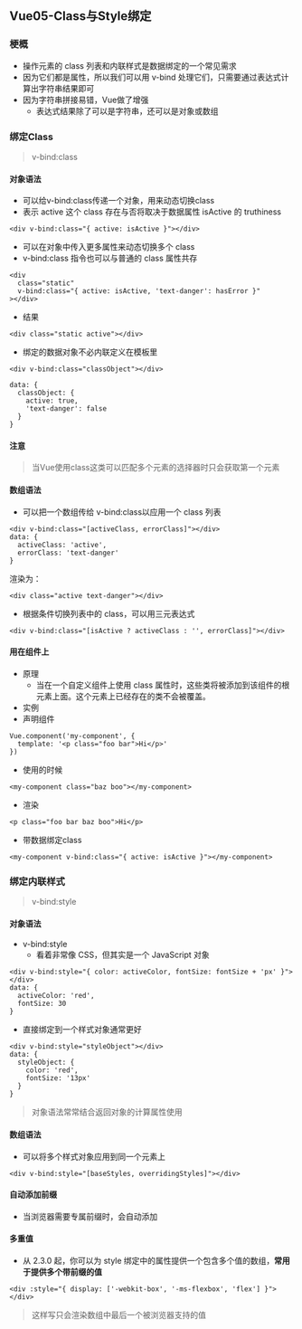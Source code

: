 ## Vue05-Class与Style绑定
### 梗概
* 操作元素的 class 列表和内联样式是数据绑定的一个常见需求
* 因为它们都是属性，所以我们可以用 v-bind 处理它们，只需要通过表达式计算出字符串结果即可
* 因为字符串拼接易错，Vue做了增强
  * 表达式结果除了可以是字符串，还可以是对象或数组
### 绑定Class
> v-bind:class
#### 对象语法
* 可以给v-bind:class传递一个对象，用来动态切换class
* 表示 active 这个 class 存在与否将取决于数据属性 isActive 的 truthiness
```
<div v-bind:class="{ active: isActive }"></div>
```
* 可以在对象中传入更多属性来动态切换多个 class
* v-bind:class 指令也可以与普通的 class 属性共存
```
<div
  class="static"
  v-bind:class="{ active: isActive, 'text-danger': hasError }"
></div>
```
* 结果
```
<div class="static active"></div>
```
* 绑定的数据对象不必内联定义在模板里
```
<div v-bind:class="classObject"></div>
		
data: {
  classObject: {
    active: true,
    'text-danger': false
  }
}
```
#### 注意
> 当Vue使用class这类可以匹配多个元素的选择器时只会获取第一个元素
#### 数组语法
* 可以把一个数组传给 v-bind:class以应用一个 class 列表
```
<div v-bind:class="[activeClass, errorClass]"></div>
data: {
  activeClass: 'active',
  errorClass: 'text-danger'
}
```
渲染为：
```
<div class="active text-danger"></div>
```
* 根据条件切换列表中的 class，可以用三元表达式
```
<div v-bind:class="[isActive ? activeClass : '', errorClass]"></div>
```
#### 用在组件上
* 原理
  * 当在一个自定义组件上使用 class 属性时，这些类将被添加到该组件的根元素上面。这个元素上已经存在的类不会被覆盖。
* 实例
* 声明组件
```
Vue.component('my-component', {
  template: '<p class="foo bar">Hi</p>'
})
```
* 使用的时候
```
<my-component class="baz boo"></my-component>
```
* 渲染
```
<p class="foo bar baz boo">Hi</p>
```
* 带数据绑定class
```
<my-component v-bind:class="{ active: isActive }"></my-component>
```
### 绑定内联样式
> v-bind:style
#### 对象语法
* v-bind:style
  * 看着非常像 CSS，但其实是一个 JavaScript 对象
```
<div v-bind:style="{ color: activeColor, fontSize: fontSize + 'px' }"></div>
data: {
  activeColor: 'red',
  fontSize: 30
}
```
* 直接绑定到一个样式对象通常更好
```
<div v-bind:style="styleObject"></div>
data: {
  styleObject: {
    color: 'red',
    fontSize: '13px'
  }
}
```
> 对象语法常常结合返回对象的计算属性使用
#### 数组语法
* 可以将多个样式对象应用到同一个元素上
```
<div v-bind:style="[baseStyles, overridingStyles]"></div>
```
#### 自动添加前缀
* 当浏览器需要专属前缀时，会自动添加
#### 多重值
* 从 2.3.0 起，你可以为 style 绑定中的属性提供一个包含多个值的数组，**常用于提供多个带前缀的值**
```
<div :style="{ display: ['-webkit-box', '-ms-flexbox', 'flex'] }"></div>
```
> 这样写只会渲染数组中最后一个被浏览器支持的值